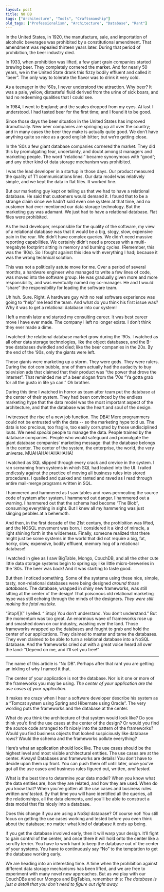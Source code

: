 ```yaml
---
layout: post
title: NO DB
tags: ["Architecture", "Tools", "Craftsmanship"]
old_tags: ["Professionalism", "Architecture", "Database", "Rant"]
---
```


<meta http-equiv="refresh" content="3; url=http://blog.8thlight.com/uncle-bob/2012/05/15/NODB.html" />
In the United States, in 1920, the manufacture, sale, and importation of alcoholic beverages was prohibited by a constitutional amendment. That amendment was repealed thirteen years later. During that period of prohibition, the beer industry died.

In 1933, when prohibition was lifted, a few giant grain companies started brewing beer. They completely cornered the market. And for nearly 50 years, we in the United State drank this fizzy bodily effluent and called it “beer”. The only way to tolerate the flavor was to drink it very cold.

As a teenager in the ‘60s, I never understood the attraction. Why beer? It was a pale, yellow, distasteful fluid derived from the urine of sick boars, and had no redeeming qualities that I could see.

In 1984, I went to England; and the scales dropped from my eyes. At last I understood. I had tasted beer for the first time; and I found it to be good.

Since those days the beer situation in the United States has improved dramatically. New beer companies are springing up all over the country; and in many cases the beer they make is actually quite good. We don’t have anything quite so nice as a good english bitter; but we’re getting close.

In the ‘80s a few giant database companies cornered the market. They did this by promulgating fear, uncertainty, and doubt amongst managers and marketing people. The word “relational” became synonymous with “good”; and any other kind of data storage mechanism was prohibited.

I was the lead developer in a startup in those days. Our product measured the quality of T1 communications lines. Our data model was relatively simple, and we kept the data in flat files. It worked fine.

But our marketing guy kept on telling us that we had to have a relational database. He said that customers would demand it. I found that to be a strange claim since we hadn’t sold even one system at that time, and no customer had ever mentioned our data storage technology. But the marketing guy was adamant. We just had to have a relational database. Flat files were prohibited.

As the lead developer, responsible for the quality of the software, my view of a relational database was that it would be a big, stogy, slow, expensive pain in the rear. We didn’t have complex queries. We didn’t need massive reporting capabilities. We certainly didn’t need a process with a multi-megabyte footprint sitting in memory and burning cycles. (Remember, this was the ‘80s). So I fought against this idea with everything I had; because it was the wrong technical solution.

This was not a politically astute move for me. Over a period of several months, a hardware engineer who managed to write a few lines of code, was moved into the software group. He was gradually given more and more responsibility, and was eventually named my co-manager. He and I would “share” the responsibility for leading the software team.

Uh huh. Sure. Right. A hardware guy with no real software experience was going to “help” me lead the team. And what do you think his first issue was? Why it was to get a relational database into our system!

I left a month later and started my consulting career. It was best career move I have ever made. The company I left no longer exists. I don’t think they ever made a dime.

I watched the relational database market grow during the ‘90s. I watched as all other data storage technologies, like the object databases, and the B-tree databases dwindled and died; like the beer companies in the 20s. By the end of the ‘90s, only the giants were left.

Those giants were marketing up a storm. They were gods. They were rulers. During the dot com bubble, one of them actually had the audacity to buy television ads that claimed that their product was “the power that drove the internet”. That reminded me of a beer slogan from the ‘70s “Ya gotta grab for all the gusto in life ya can.” Oh brother.

During this time I watched in horror as team after team put the database at the center of their system. They had been convinced by the endless marketing hype that the data model was the most important aspect of the architecture, and that the database was the heart and soul of the design.

I witnessed the rise of a new job function. The DBA! Mere programmers could not be entrusted with the data -- so the marketing hype told us. The data is too precious, too fragile, too easily corrupted by those undisciplined louts. We need *special* people to manage the data. People trained by the database companies. People who would safeguard and promulgate the giant database companies’ marketing message: that the database belongs in the center. The center of the system, the enterprise, the world, the very universe. MUAHAHAHAHAHAHA!

I watched as SQL slipped through every crack and crevice in the system. I ran screaming from systems in which SQL had leaked into the UI. I railed endlessly against the practice of moving all business rules into stored procedures. I quailed and quaked and ranted and raved as I read through entire mail-merge programs written in SQL.

I hammered and hammered as I saw tables and rows permeating the source code of system after system. I hammered out danger. I hammered out a warning. I hammered out that the schema had become “The Blob”, consuming everything in sight. But I knew all my hammering was just slinging pebbles at a behemoth.

And then, in the first decade of the 21st century, the prohibition was lifted, and the NOSQL movement was born. I considered it a kind of miracle, a light shining forth in the wilderness. Finally, someone realized that there might just be some systems in the world that did not require a big, fat, horky, slow, expensive, bodily effluent, memory hog of a relational database!

I watched in glee as I saw BigTable, Mongo, CouchDB, and all the other cute little data storage systems begin to spring up; like little micro-breweries in the ‘80s. The beer was back! And it was starting to taste good.

But then I noticed something. Some of the systems using these nice, simple, tasty, non-relational databases were being designed *around those databases*. The database, wrapped in shiny new frameworks, was still sitting at the center of the design! That poisonous old relational marketing hype was still echoing through the minds of the designers. *They were still making the fatal mistake.*

“Stop![](”  I yelled. “ Stop) You don’t understand. You don’t understand.” But the momentum was too great. An enormous wave of frameworks rose up and smashed down on our industry, washing over the land. Those frameworks wrapped up the databases and fought to grab and hold the center of our applications. They claimed to master and tame the databases. They even claimed to be able to turn a relational database into a NoSQL database. And the frameworks cried out with a great voice heard all over the land: “Depend on me, and I’ll set you free!”

<hr/>
The name of this article is “No DB”. Perhaps after that rant you are getting an inkling of why I named it that.

The center of your application is not the database. Nor is it one or more of the frameworks you may be using. *The center of your application are the use cases of your application.*

It makes me crazy when I hear a software developer describe his system as a “Tomcat system using Spring and Hibernate using Oracle”. The very wording puts the frameworks and the database at the center.

What do you think the architecture of that system would look like? Do you think you’d find the use cases at the center of the design? Or would you find the source code arranged to fit nicely into the pattern of the frameworks? Would you find business objects that looked suspiciously like database rows? Would the schema and the frameworks pollute everything?

Here’s what an application should look like. The use cases should be the highest level and most visible architectural entities. The use cases are at the center. Always! Databases and frameworks are details! You don’t have to decide upon them up front. You can push them off until later, once you’ve got all the use cases and business rules figured out, written, *and tested*.

What is the best time to determine your data model? When you know what the data entities are, how they are related, and how they are used. When do you know that? When you’ve gotten all the use cases and business rules written *and tested*. By that time you will have identified all the queries, all the relationships, all the data elements, and you’ll be able to construct a data model that fits nicely into a database.

Does this change if you are using a NoSql database? Of course not! You still focus on getting the use cases working and tested before you even think about the database; no matter what kind of database it ends up being.

If you get the database involved early, then it will warp your design. It’ll fight to gain control of the center, and once there it will hold onto the center like a scruffy terrier. You have to work hard to keep the database out of the center of your systems. You have to continuously say “No” to the temptation to get the database working early.

We are heading into an interesting time. A time when the prohibition against different data storage mechanisms has been lifted, and we are free to experiment with many novel new approaches. But as we play with our CouchDBs and our Mongos and BigTables, remember this: *The database is just a detail that you don’t need to figure out right away.*
